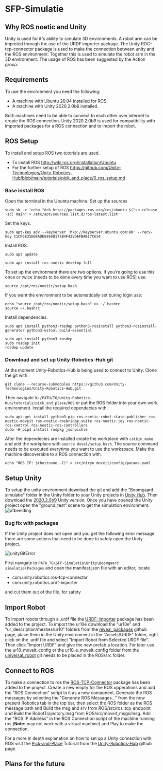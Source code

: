 # SFP-Simulatie

## Why ROS noetic and Unity
Unity is used for it's ability to simulate 3D environments. A robot arm can be improted through the use of the URDF importer package. The Unity ROC-tcp-connector package is used to make the connection between unity and the ROS environment. Together this is used to simulate the robot arm in the 3D environment. The usage of ROS has been suggested by the Action group.


## Requirements
To use the environment you need the following:
* A machine with Ubuntu 20.04 installed for ROS.
* A machine with Unity 2020.2.0b9 installed.

Both machines need to be able to connect to each other over internet to create the ROS connection.
Unity 2020.2.0b9 is used for compatibility with imported packages for a ROS connection and to import the robot.

## ROS Setup
To install and setup ROS two tutorials are used.
* To install ROS http://wiki.ros.org/Installation/Ubuntu
* For the further setup of ROS https://github.com/Unity-Technologies/Unity-Robotics-Hub/blob/main/tutorials/pick_and_place/0_ros_setup.md

### Base install ROS
Open the terminal in the Ubuntu machine.
Set up the sources
```
sudo sh -c 'echo "deb http://packages.ros.org/ros/ubuntu $(lsb_release -sc) main" > /etc/apt/sources.list.d/ros-latest.list'
```
Set the keys.
```
sudo apt-key adv --keyserver 'hkp://keyserver.ubuntu.com:80' --recv-key C1CF6E31E6BADE8868B172B4F42ED6FBAB17C654
```
Install ROS.
```
sudo apt update

sudo apt install ros-noetic-desktop-full
```
To set up the environment there are two options.
If you're going to use this once or twice (needs to be done every time you want to use ROS) use:
```
source /opt/ros/noetic/setup.bash
```
If you want the environment to be automatically set during login use:
```
echo "source /opt/ros/noetic/setup.bash" >> ~/.bashrc
source ~/.bashrc
```
Install dependencies.
```
sudo apt install python3-rosdep python3-rosinstall python3-rosinstall-generator python3-wstool build-essential

sudo apt install python3-rosdep
sudo rosdep init
rosdep update
```
### Download and set up Unity-Robotics-Hub git
At the moment Unity-Robotics-Hub is being used to connect to Unity.
Clone the git with:
```
git clone --recurse-submodules https://github.com/Unity-Technologies/Unity-Robotics-Hub.git
```
Then navigate to ```/PATH/TO/Unity-Robotics-Hub/tutorials/pick_and_place/ROS``` or put the ROS folder into your own work environment.
Install the required dependecies with:
```
sudo apt-get install python3-pip ros-noetic-robot-state-publisher ros-noetic-moveit ros-noetic-rosbridge-suite ros-noetic-joy ros-noetic-ros-control ros-noetic-ros-controllers
sudo -H pip3 install rospkg jsonpickle
```
After the dependecies are installed create the workplace with ```catkin_make``` and add the workplace with ```source devel/setup.bash```. The source command needs to be executed everytime you want to use the workspace.
Make the machine discoverable to a ROS connection with.
```
echo "ROS_IP: $(hostname -I)" > src/niryo_moveit/config/params.yaml
```


## Setup Unity
To setup the unity environment download the git and add the "Boomgaard simulatie" folder in the Unity folder to your Unity projects in [Unity Hub](https://unity3d.com/get-unity/download). Then download the [2020.2.0b9](https://unity3d.com/unity/beta/2020.2.0b9) Unity version. Once you have opened the Unity project open the "ground_test" scene to get the simulation environment.
![afbeelding](https://user-images.githubusercontent.com/62204721/114179190-f86f5500-993e-11eb-9c6c-58e3a2ac3b10.png)


### Bug fix with packages
If the Unity project does not open and you get the following error message there are some actions that need to be done to safely open the Unity project.

![unityGitError](https://user-images.githubusercontent.com/62204721/114179478-54d27480-993f-11eb-87cf-2733367ce5d5.png)

First navigate to ```PATH_TO\SFP-Simulatie\Unity\Boomgaard simulatie\Packages``` and open the manifest.json file with an editor, locate
* com.unity.robotics.ros-tcp-connector
* com.unity.robotics.urdf-importer

and cut them out of the file, for safety



## Import Robot
To import robots through a .urdf file the [URDF-Importer](https://github.com/Unity-Technologies/URDF-Importer?path=/com.unity.robotics.urdf-importer#v0.2.0) package has been added to the project. To import the ur10e download the "ur10e" and "ur_description/meshes/ur10" folders from the [reveal_packages](https://github.com/PositronicsLab/reveal_packages/tree/master/industrial_arm/scenario/models/urdf) github page, place them in the Unity environment in the "Assets/URDF" folder, right click on the .urdf file and select "Import Robot from Selected URDF file". Then click "Import URDF" and give the new prefab a location.
For later use the ur10_moveit_config or the ur10_e_moveit_config folder from the [universal_robot](https://github.com/ros-industrial/universal_robot) git needs to be placed in the ROS/src folder.

## Connect to ROS
To make a connection to ros the [ROS-TCP-Connector](https://github.com/Unity-Technologies/ROS-TCP-Connector?path=/com.unity.robotics.ros-tcp-connector#v0.2.0) package has been added to the project. Create a new empty for the ROS opperations and add the "ROS Connection" script to it as a new component. Generate the ROS messages by selecting the "Generate ROS Messages..." from the now present Robotics tab in the top bar, then select the ROS folder as the ROS message path and Build the msg and srv from ROS/src/ros_tcp_endpoint and Build the RobotTrajectory.msg from ROS/src/moveit_msgs/msg. Add the "ROS IP Address" in the ROS Connection script of the machine running ros (**Note:** may not work with a virtual machine) and Play to make the connection.

For a more in depth explanation on how to set up a Unity connection with ROS visit the [Pick-and-Place](https://github.com/Unity-Technologies/Unity-Robotics-Hub/blob/main/tutorials/pick_and_place/README.md) Tutorial from the [Unity-Robotics-Hub](https://github.com/Unity-Technologies/Unity-Robotics-Hub) github page.


## Plans for the future
